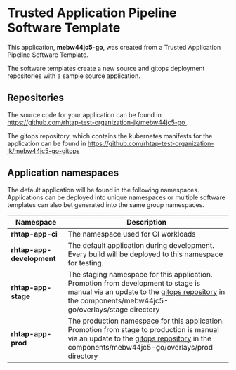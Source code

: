# Trusted Application Pipeline Software Template

This application, **mebw44jc5-go**, was created from a Trusted Application Pipeline Software Template.

The software templates create a new source and gitops deployment repositories with a sample source application. 

## Repositories

The source code for your application can be found in [https://github.com/rhtap-test-organization-jk/mebw44jc5-go ](https://github.com/rhtap-test-organization-jk/mebw44jc5-go ).
 
The gitops repository, which contains the kubernetes manifests for the application can be found in 
[https://github.com/rhtap-test-organization-jk/mebw44jc5-go-gitops ](https://github.com/rhtap-test-organization-jk/mebw44jc5-go-gitops ) 

## Application namespaces 

The default application will be found in the following namespaces. Applications can be deployed into unique namespaces or multiple software templates can also bet generated into the same group namespaces.  

|  Namespace   |  Description   |  
| -------- | -------- |
| **rhtap-app-ci** | The namespace used for CI workloads |
| **rhtap-app-development** | The default application during development. Every build will be deployed to this namespace for testing. |
| **rhtap-app-stage** | The staging namespace for this application. Promotion from development to stage is manual via an update to the [gitops repository](https://github.com/rhtap-test-organization-jk/mebw44jc5-go-gitops ) in the components/mebw44jc5-go/overlays/stage directory |
| **rhtap-app-prod** | The production namespace for this application. Promotion from stage to production is manual via an update to the [gitops repository](https://github.com/rhtap-test-organization-jk/mebw44jc5-go-gitops ) in the components/mebw44jc5-go/overlays/prod directory |